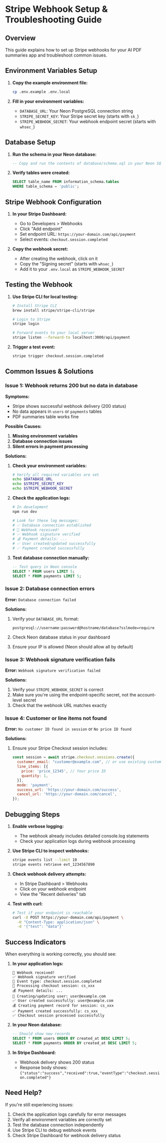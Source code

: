# Stripe Webhook Setup & Troubleshooting Guide

## Overview
This guide explains how to set up Stripe webhooks for your AI PDF summaries app and troubleshoot common issues.

## Environment Variables Setup

1. **Copy the example environment file:**
   ```bash
   cp .env.example .env.local
   ```

2. **Fill in your environment variables:**
   - `DATABASE_URL`: Your Neon PostgreSQL connection string
   - `STRIPE_SECRET_KEY`: Your Stripe secret key (starts with `sk_`)
   - `STRIPE_WEBHOOK_SECRET`: Your webhook endpoint secret (starts with `whsec_`)

## Database Setup

1. **Run the schema in your Neon database:**
   ```sql
   -- Copy and run the contents of database/schema.sql in your Neon SQL editor
   ```

2. **Verify tables were created:**
   ```sql
   SELECT table_name FROM information_schema.tables 
   WHERE table_schema = 'public';
   ```

## Stripe Webhook Configuration

1. **In your Stripe Dashboard:**
   - Go to Developers > Webhooks
   - Click "Add endpoint"
   - Set endpoint URL: `https://your-domain.com/api/payment`
   - Select events: `checkout.session.completed`

2. **Copy the webhook secret:**
   - After creating the webhook, click on it
   - Copy the "Signing secret" (starts with `whsec_`)
   - Add it to your `.env.local` as `STRIPE_WEBHOOK_SECRET`

## Testing the Webhook

1. **Use Stripe CLI for local testing:**
   ```bash
   # Install Stripe CLI
   brew install stripe/stripe-cli/stripe

   # Login to Stripe
   stripe login

   # Forward events to your local server
   stripe listen --forward-to localhost:3000/api/payment
   ```

2. **Trigger a test event:**
   ```bash
   stripe trigger checkout.session.completed
   ```

## Common Issues & Solutions

### Issue 1: Webhook returns 200 but no data in database

**Symptoms:**
- Stripe shows successful webhook delivery (200 status)
- No data appears in `users` or `payments` tables
- PDF summaries table works fine

**Possible Causes:**
1. **Missing environment variables**
2. **Database connection issues**
3. **Silent errors in payment processing**

**Solutions:**

1. **Check your environment variables:**
   ```bash
   # Verify all required variables are set
   echo $DATABASE_URL
   echo $STRIPE_SECRET_KEY
   echo $STRIPE_WEBHOOK_SECRET
   ```

2. **Check the application logs:**
   ```bash
   # In development
   npm run dev

   # Look for these log messages:
   # ✅ Database connection established
   # 🔔 Webhook received!
   # ✅ Webhook signature verified
   # 💰 Payment details: ...
   # ✅ User created/updated successfully
   # ✅ Payment created successfully
   ```

3. **Test database connection manually:**
   ```sql
   -- Test query in Neon console
   SELECT * FROM users LIMIT 5;
   SELECT * FROM payments LIMIT 5;
   ```

### Issue 2: Database connection errors

**Error:** `Database connection failed`

**Solutions:**
1. Verify your `DATABASE_URL` format:
   ```
   postgresql://username:password@hostname/database?sslmode=require
   ```

2. Check Neon database status in your dashboard

3. Ensure your IP is allowed (Neon should allow all by default)

### Issue 3: Webhook signature verification fails

**Error:** `Webhook signature verification failed`

**Solutions:**
1. Verify your `STRIPE_WEBHOOK_SECRET` is correct
2. Make sure you're using the endpoint-specific secret, not the account-level secret
3. Check that the webhook URL matches exactly

### Issue 4: Customer or line items not found

**Error:** `No customer ID found in session` or `No price ID found`

**Solutions:**
1. Ensure your Stripe Checkout session includes:
   ```javascript
   const session = await stripe.checkout.sessions.create({
     customer_email: "customer@example.com", // or use existing customer
     line_items: [{
       price: 'price_12345', // Your price ID
       quantity: 1,
     }],
     mode: 'payment',
     success_url: 'https://your-domain.com/success',
     cancel_url: 'https://your-domain.com/cancel',
   });
   ```

## Debugging Steps

1. **Enable verbose logging:**
   - The webhook already includes detailed console.log statements
   - Check your application logs during webhook processing

2. **Use Stripe CLI to inspect webhooks:**
   ```bash
   stripe events list --limit 10
   stripe events retrieve evt_1234567890
   ```

3. **Check webhook delivery attempts:**
   - In Stripe Dashboard > Webhooks
   - Click on your webhook endpoint
   - View the "Recent deliveries" tab

4. **Test with curl:**
   ```bash
   # Test if your endpoint is reachable
   curl -X POST https://your-domain.com/api/payment \
     -H "Content-Type: application/json" \
     -d '{"test": "data"}'
   ```

## Success Indicators

When everything is working correctly, you should see:

1. **In your application logs:**
   ```
   🔔 Webhook received!
   ✅ Webhook signature verified
   📨 Event type: checkout.session.completed
   🛒 Processing checkout session: cs_xxx
   💰 Payment details: ...
   👤 Creating/updating user: user@example.com
   ✅ User created successfully: user@example.com
   💰 Creating payment record for session: cs_xxx
   ✅ Payment created successfully: cs_xxx
   ✅ Checkout session processed successfully
   ```

2. **In your Neon database:**
   ```sql
   -- Should show new records
   SELECT * FROM users ORDER BY created_at DESC LIMIT 5;
   SELECT * FROM payments ORDER BY created_at DESC LIMIT 5;
   ```

3. **In Stripe Dashboard:**
   - Webhook delivery shows 200 status
   - Response body shows: `{"status":"success","received":true,"eventType":"checkout.session.completed"}`

## Need Help?

If you're still experiencing issues:
1. Check the application logs carefully for error messages
2. Verify all environment variables are correctly set
3. Test the database connection independently
4. Use Stripe CLI to debug webhook events
5. Check Stripe Dashboard for webhook delivery status